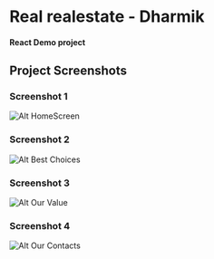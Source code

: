 # Real realestate - Dharmik

#### React Demo project

## Project Screenshots

### Screenshot 1
![Alt HomeScreen](https://github.com/dharmiknarola/projects-react/blob/main/Project%20Screenshots/HomeScreen.png)

### Screenshot 2
![Alt Best Choices](https://github.com/dharmiknarola/projects-react/blob/main/Project%20Screenshots/SS2.png)

### Screenshot 3
![Alt Our Value](https://github.com/dharmiknarola/projects-react/blob/main/Project%20Screenshots/SS3.png)

### Screenshot 4
![Alt Our Contacts](https://github.com/dharmiknarola/projects-react/blob/main/Project%20Screenshots/SS4.png)

